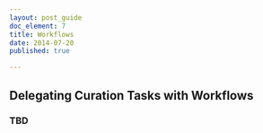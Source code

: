 ```yaml
---
layout: post_guide
doc_element: 7
title: Workflows
date: 2014-07-20
published: true

---
```


## Delegating Curation Tasks with Workflows

### TBD

